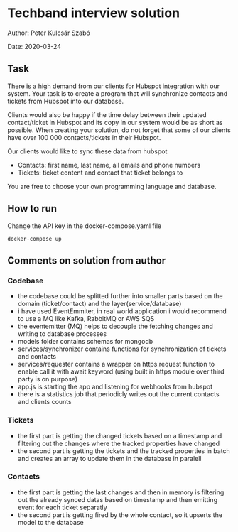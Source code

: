 # Techband interview solution

Author: Peter Kulcsár Szabó

Date: 2020-03-24

## Task
There is a high demand from our clients for Hubspot integration with our system. Your task is
to create a program that will synchronize contacts and tickets from Hubspot into our
database.

Clients would also be happy if the time delay between their updated contact/ticket in
Hubspot and its copy in our system would be as short as possible.
When creating your solution, do not forget that some of our clients have over 100 000
contacts/tickets in their Hubspot.

Our clients would like to sync these data from hubspot
- Contacts: first name, last name, all emails and phone numbers
- Tickets: ticket content and contact that ticket belongs to
  
You are free to choose your own programming language and database.

## How to run
Change the API key in the docker-compose.yaml file
```
docker-compose up
```


## Comments on solution from author
### Codebase
- the codebase could be splitted further into smaller parts based on the domain (ticket/contact) and the layer(service/database)
- i have used EventEmmiter, in real world application i would recommend to use a MQ like Kafka, RabbitMQ or AWS SQS
- the eventemitter (MQ) helps to decouple the fetching changes and writing to database processes 
- models folder contains schemas for mongodb
- services/synchronizer contains functions for synchronization of tickets and contacts
- services/requester contains a wrapper on https.request function to enable call it with await keyword (using built in https module over third party is on purpose)
- app.js is starting the app and listening for webhooks from hubspot
- there is a statistics job that periodicly writes out the current contacts and clients counts
### Tickets
- the first part is getting the changed tickets based on a timestamp and filtering out the changes where the tracked properties have changed
- the second part is getting the tickets and the tracked properties in batch and creates an array to update them in the database in paralell
### Contacts
- the first part is getting the last changes and then in memory is filtering out the already synced datas based on timestamp and then emitting event for each ticket separatly
- the second part is getting fired by the whole contact, so it upserts the model to the database